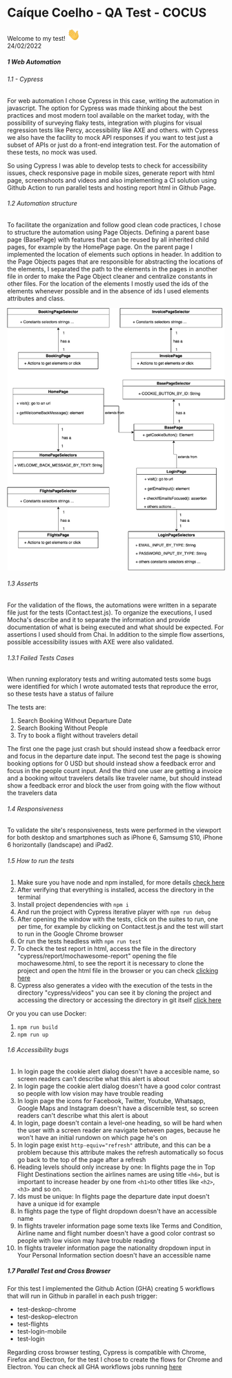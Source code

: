 # Caíque Coelho - QA Test - COCUS
Welcome to my test! <img src="https://github.com/CaiqueCoelho/CaiqueCoelho/blob/master/wave.gif" width="30px">   
24/02/2022

##### 1 Web Automation

###### 1.1 - Cypress

For web automation I chose Cypress in this case, writing the automation in javascript. The option for Cypress was made thinking about the best practices and most modern tool available on the market today, with the possibility of surveying flaky tests, integration with plugins for visual regression tests like Percy, accessibility like AXE and others. with Cypress we also have the facility to mock API responses if you want to test just a subset of APIs or just do a front-end integration test. For the automation of these tests, no mock was used.

So using Cypress I was able to develop tests to check for accessibility issues, check responsive page in mobile sizes, generate report with html page, screenshoots and videos and also implementing a CI solution using Github Action to run parallel tests and hosting report html in Github Page.
###### 1.2 Automation structure

To facilitate the organization and follow good clean code practices, I chose to structure the automation using Page Objects.
Defining a parent base page (BasePage) with features that can be reused by all inherited child pages, for example by the HomePage page.
On the parent page I implemented the location of elements such options in header.
In addition to the Page Objects pages that are responsible for abstracting the locations of the elements, I separated the path to the elements in the pages in another file in order to make the Page Object cleaner and centralize constants in other files.
For the location of the elements I mostly used the ids of the elements whenever possible and in the absence of ids I used elements attributes and class.

<img src="https://github.com/CaiqueCoelho/qa-test-cocus/blob/main/qa-test-cocus.drawio.png" width="900px">

###### 1.3 Asserts

For the validation of the flows, the automations were written in a separate file just for the tests (Contact.test.js). To organize the executions, I used Mocha's describe and it to separate the information and provide documentation of what is being executed and what should be expected.
For assertions I used should from Chai.
In addition to the simple flow assertions, possible accessibility issues with AXE were also validated.

###### 1.3.1 Failed Tests Cases
When running exploratory tests and writing automated tests some bugs were identified for which I wrote automated tests that reproduce the error, so these tests have a status of failure

The tests are:
1. Search Booking Without Departure Date
2. Search Booking Without People
3. Try to book a flight without travelers detail

The first one the page just crash but should instead show a feedback error and focus in the departure date input. 
The second test the page is showing booking options for 0 USD but should instead show a feedback error and focus in the people count input. 
And the third one user are getting a invoice and a booking witout travelers details like traveler name, but should instead show a feedback error and block the user from going with the flow without the travelers data

###### 1.4 Responsiveness
To validate the site's responsiveness, tests were performed in the viewport for both desktop and smartphones such as iPhone 6, Samsumg S10, iPhone 6 horizontally (landscape) and iPad2.

###### 1.5 How to run the tests
1. Make sure you have node and npm installed, for more details [check here](https://docs.npmjs.com/downloading-and-installing-node-js-and-npm)
2. After verifying that everything is installed, access the directory in the terminal
3. Install project dependencies with `npm i`
4. And run the project with Cypress iterative player with `npm run debug`
5. After opening the window with the tests, click on the suites to run, one per time, for example by clicking on Contact.test.js and the test will start to run in the Google Chrome browser
6. Or run the tests headless with `npm run test`
7. To check the test report in html, access the file in the directory "cypress/report/mochawesome-report" opening the file mochawesome.html, to see the report it is necessary to clone the project and open the html file in the browser or you can check [clicking here](file:///Users/user/Documents/Projetos/qa-test-cocus/public/index.html)
8. Cypress also generates a video with the execution of the tests in the directory "cypress/videos" you can see it by cloning the project and accessing the directory or accessing the directory in git itself [click here](https://github.com/CaiqueCoelho/qa-test-cocus/tree/main/cypress/videos)

Or you you can use Docker:
1. `npm run build`
2. `npm run up`

###### 1.6 Accessibility bugs
1. In login page the cookie alert dialog doesn't have a accesible name, so screen readers can't describe what this alert is about
2. In login page the cookie alert dialog doesn't have a good color contrast so people with low vision may have trouble reading
3. In login page the icons for Facebook, Twitter, Youtube, Whatsapp, Google Maps and Instagram doesn't have a discernible test, so screen readers can't describe what this alert is about
4. In login, page doesn't contain a level-one heading, so will be hard when the user with a screen reader are navigate between pages, because he won't have an initial rundown on which page he's on
5. In login page exist `http-equiv="refresh"` attribute, and this can be a problem because this attribute makes the refresh automatically so focus go back to the top of the page after a refresh
6. Heading levels should only increase by one: In flights page the in Top Flight Destinations section the airlines names are using title `<h6>`, but is important to increase header by one from `<h1>`to other titles like `<h2>`, `<h3>` and so on.
7. Ids must be unique: In flights page the departure date input doesn't have a unique id for example
8. In flights page the type of flight dropdown doesn't have an accessible name
9. In flights traveler information page some texts like Terms and Condition, Airline name and flight number doesn't have a good color contrast so people with low vision may have trouble reading
10. In flights traveler information page the nationality dropdown input in Your Personal Information section doesn't have an accessible name

##### 1.7 Parallel Test and Cross Browser
For this test I implemented the Github Action (GHA) creating 5 workflows that will run in Github in parallel in each push trigger:

- test-deskop-chrome
- test-deskop-electron
- test-flights
- test-login-mobile
- test-login

Regarding cross browser testing, Cypress is compatible with Chrome, Firefox and Electron, for the test I chose to create the flows for Chrome and Electron.
You can check all GHA workflows jobs running [here](https://github.com/CaiqueCoelho/qa-test-cocus/actions) 